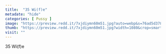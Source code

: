 ```yaml
---
title:  "35 Wi(f)e"
metadate: "hide"
categories: [ Pussy ]
image: "https://preview.redd.it/7xjdiymn60m51.jpg?auto=webp&s=76ad5d378aa99d32ea5578e3190d3dd325612473"
thumb: "https://preview.redd.it/7xjdiymn60m51.jpg?width=1080&crop=smart&auto=webp&s=166a08965ffde152b93f01d41fc2749b75c9a7e0"
visit: ""
---
```

35 Wi(f)e
